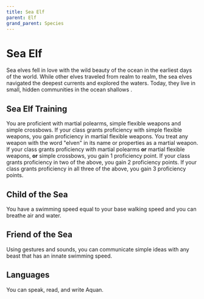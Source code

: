 ```yaml
---
title: Sea Elf
parent: Elf
grand_parent: Species
---
```


# Sea Elf
Sea elves fell in love with the wild beauty of the ocean in the earliest days of the world. While other elves traveled from realm to realm, the sea elves navigated the deepest currents and explored the waters. Today, they live in small, hidden communities in the ocean shallows .

## Sea Elf Training
You are proficient with martial polearms, simple flexible weapons and simple crossbows. If your class grants proficiency with simple flexible weapons, you gain proficiency in martial flexible weapons. You treat any weapon with the word "elven" in its name or properties as a martial weapon. If your class grants proficiency with martial polearms **or** martial flexible weapons, **or** simple crossbows, you gain 1 proficiency point. If your class grants proficiency in two of the above, you gain 2 proficiency points. If your class grants proficiency in all three of the above, you gain 3 proficiency points.

## Child of the Sea
You have a swimming speed equal to your base walking speed and you can breathe air and water.

## Friend of the Sea
Using gestures and sounds, you can communicate simple ideas with any beast that has an innate swimming speed.

## Languages
You can speak, read, and write Aquan.
